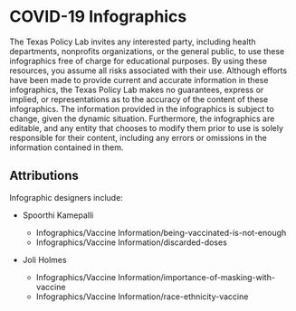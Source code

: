 # COVID-19 Infographics

The Texas Policy Lab invites any interested party, including health departments, nonprofits organizations, or the general public, to use these infographics free of charge for educational purposes. By using these resources, you assume all risks associated with their use. 
Although efforts have been made to provide current and accurate information in these infographics, the Texas Policy Lab makes no guarantees, express or implied, or representations as to the accuracy of the content of these infographics. The information provided in the infographics is subject to change, given the dynamic situation. Furthermore, the infographics are editable, and any entity that chooses to modify them prior to use is solely responsible for their content, including any errors or omissions in the information contained in them.


## Attributions

Infographic designers include:

* Spoorthi Kamepalli
  - Infographics/Vaccine Information/being-vaccinated-is-not-enough
  - Infographics/Vaccine Information/discarded-doses

* Joli Holmes
  - Infographics/Vaccine Information/importance-of-masking-with-vaccine
  - Infographics/Vaccine Information/race-ethnicity-vaccine
 
